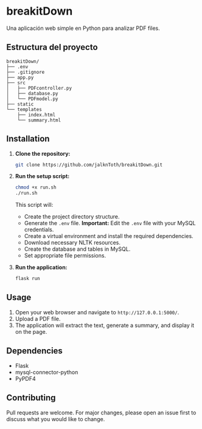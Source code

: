 # breakitDown

Una aplicación web simple en Python para analizar PDF files.

## Estructura del proyecto

```
breakitDown/
├── .env
├── .gitignore
├── app.py
├── src
│   ├── PDFcontroller.py
│   ├── database.py
│   └── PDFmodel.py
├── static
└── templates
    ├── index.html
    └── summary.html
```

## Installation

1. **Clone the repository:**

   ```bash
   git clone https://github.com/jalknToth/breakitDown.git
   ```

2. **Run the setup script:**

   ```bash
   chmod +x run.sh
   ./run.sh
   ```
   This script will:
   - Create the project directory structure.
   - Generate the `.env` file.  **Important:**  Edit the `.env` file with your MySQL credentials.
   - Create a virtual environment and install the required dependencies.
   - Download necessary NLTK resources.
   - Create the database and tables in MySQL.
   - Set appropriate file permissions.

3. **Run the application:**

   ```bash
   flask run
   ```

## Usage

1. Open your web browser and navigate to `http://127.0.0.1:5000/`.
2. Upload a PDF file.
3. The application will extract the text, generate a summary, and display it on the page.

## Dependencies

- Flask
- mysql-connector-python
- PyPDF4

## Contributing

Pull requests are welcome. For major changes, please open an issue first to discuss what you would like to change.




